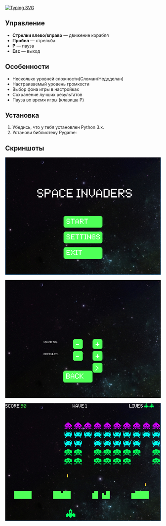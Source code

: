 [![Typing SVG](https://readme-typing-svg.demolab.com/?lines=This+is+a+GOOD+Space+Invaders)](https://git.io/typing-svg)


## Управление
- **Стрелки влево/вправо** — движение корабля
- **Пробел** — стрельба
- **P** — пауза
- **Esc** — выход


## Особенности
- Несколько уровней сложности(Сломан/Недоделан)
- Настраиваемый уровень громкости
- Выбор фона игры в настройках
- Сохранение лучших результатов
- Пауза во время игры (клавиша P)

## Установка
1. Убедись, что у тебя установлен Python 3.x.
2. Установи библиотеку Pygame:


## Скриншоты
![Скриншот игры](images/screenshot.png)

![Скриншот игры](images/screenshot1.png)

![Скриншот игры](images/screenshot2.png)
